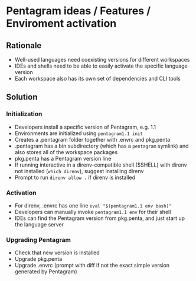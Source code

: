 # Pentagram ideas / Features / Enviroment activation

## Rationale

* Well-used languages need coexisting versions for different workspaces
* IDEs and shells need to be able to easily activate the specific language version
* Each workspace also has its own set of dependencies and CLI tools

## Solution

### Initialization

* Developers install a specific version of Pentagram, e.g. 1.1
* Environments are initialized using `pentagram1.1 init`
* Creates a .pentagram folder together with .envrc and pkg.penta
* .pentagram has a bin subdirectory (which has a `pentagram` symlink) and also stores all of the workspace packages
* pkg.penta has a Pentagram version line
* If running interactive in a direnv-compatible shell ($SHELL) with direnv not installed (`which direnv`), suggest installing direnv
* Prompt to run `direnv allow .` if direnv is installed

### Activation
* For direnv, .envrc has one line `eval "$(pentagram1.1 env bash)"`
* Developers can manually invoke `pentagram1.1 env` for their shell
* IDEs can find the Pentagram version from pkg.penta, and just start up the language server

### Upgrading Pentagram
* Check that new version is installed
* Upgrade pkg.penta
* Upgrade .envrc (prompt with diff if not the exact simple version generated by Pentagram)
